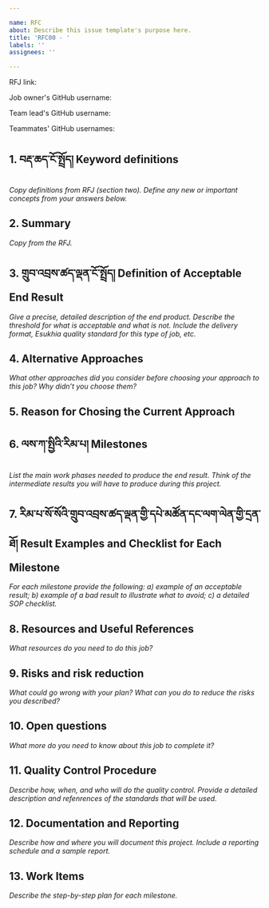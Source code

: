 ```yaml
---

name: RFC  
about: Describe this issue template's purpose here.  
title: 'RFC00 - '  
labels: ''  
assignees: ''

---
```


RFJ link: 

Job owner's GitHub username: 

Team lead's GitHub username: 

Teammates' GitHub usernames: 


## 1. བརྡ་ཆད་ངོ་སྤྲོད། Keyword definitions
*Copy definitions from RFJ (section two). Define any new or important concepts from your answers below.*

## 2. Summary
*Copy from the RFJ.*

## 3. གྲུབ་འབྲས་ཚད་ལྡན་ངོ་སྤྲོད། Definition of Acceptable End Result 
*Give a precise, detailed description of the end product. Describe the threshold for what is acceptable and what is not. Include the delivery format, Esukhia quality standard for this type of job, etc.*

## 4. Alternative Approaches
*What other approaches did you consider before choosing your approach to this job? Why didn’t you choose them?*

## 5. Reason for Chosing the Current Approach

## 6. ལས་ཀ་སྤྱིའི་རིམ་པ། Milestones 
*List the main work phases needed to produce the end result. Think of the intermediate results you will have to produce during this project.*

## 7. རིམ་པ་སོ་སོའི་གྲུབ་འབྲས་ཚད་ལྡན་གྱི་དཔེ་མཚོན་དང་ལག་ལེན་གྱི་དྲན་ཐོ། Result Examples and Checklist for Each Milestone
_For each milestone provide the following: a) example of an acceptable result; b) example of a bad result to illustrate what to avoid; c) a detailed SOP checklist._

## 8. Resources and Useful References
_What resources do you need to do this job?_

## 9. Risks and risk reduction
*What could go wrong with your plan? What can you do to reduce the risks you described?*

## 10. Open questions
*What more do you need to know about this job to complete it?*

## 11. Quality Control Procedure
_Describe how, when, and who will do the quality control. Provide a detailed description and refenrences of the standards that will be used._

## 12. Documentation and Reporting
_Describe how and where you will document this project. Include a reporting schedule and a sample report._

## 13. Work Items
_Describe the step-by-step plan for each milestone._
